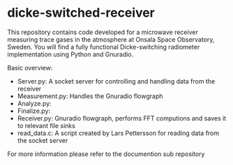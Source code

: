 # dicke-switched-receiver
This repository contains code developed for a microwave receiver measuring trace gases in the atmosphere at Onsala Space Observatory, Sweden.
You will find a fully functional Dicke-switching radiometer implementation using Python and Gnuradio.

Basic overview:
- Server.py: A socket server for controlling and handling data from the receiver
- Measurement.py: Handles the Gnuradio flowgraph
- Analyze.py: 
- Finalize.py: 
- Receiver.py: Gnuradio flowgraph, performs FFT computions and saves it to relevant file sinks
- read_data.c: A script created by Lars Pettersson for reading data from the socket server

For more information please refer to the documention sub repository
